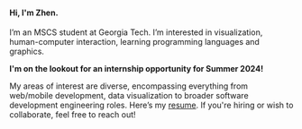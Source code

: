 #### Hi, I'm Zhen.

I’m an MSCS student at Georgia Tech. I’m interested in visualization, human-computer interaction, learning programming languages and graphics.

**I'm on the lookout for an internship opportunity for Summer 2024!** 

My areas of interest are diverse, encompassing everything from web/mobile development, data visualization to broader software development engineering roles. Here’s my [resume](https://lizhen.me/files/ZhenLi_Resume.pdf). If you're hiring or wish to collaborate, feel free to reach out!

